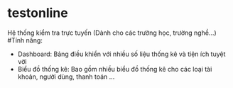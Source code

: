 # testonline
Hệ thống kiểm tra trực tuyến (Dành cho các trường học, trường nghề...)
#Tính năng:
- Dashboard: Bảng điều khiển với nhiều số liệu thống kê và tiện ích tuyệt vời
- Biểu đồ thống kê: Bao gồm nhiều biểu đồ thống kê cho các loại tài khoản, người dùng, thanh toán ...

